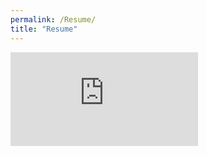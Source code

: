 ```yaml
---
permalink: /Resume/
title: "Resume"
---
```

<embed src="https://ma1um.github.io/assets/resume.pdf" type="application/pdf" />
